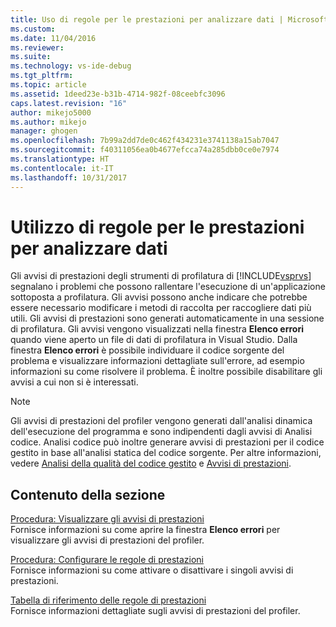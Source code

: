 ```yaml
---
title: Uso di regole per le prestazioni per analizzare dati | Microsoft Docs
ms.custom: 
ms.date: 11/04/2016
ms.reviewer: 
ms.suite: 
ms.technology: vs-ide-debug
ms.tgt_pltfrm: 
ms.topic: article
ms.assetid: 1deed23e-b31b-4714-982f-08ceebfc3096
caps.latest.revision: "16"
author: mikejo5000
ms.author: mikejo
manager: ghogen
ms.openlocfilehash: 7b99a2dd7de0c462f434231e3741138a15ab7047
ms.sourcegitcommit: f40311056ea0b4677efcca74a285dbb0ce0e7974
ms.translationtype: HT
ms.contentlocale: it-IT
ms.lasthandoff: 10/31/2017
---
```

# <a name="using-performance-rules-to-analyze-data"></a>Utilizzo di regole per le prestazioni per analizzare dati
Gli avvisi di prestazioni degli strumenti di profilatura di [!INCLUDE[vsprvs](../code-quality/includes/vsprvs_md.md)] segnalano i problemi che possono rallentare l'esecuzione di un'applicazione sottoposta a profilatura. Gli avvisi possono anche indicare che potrebbe essere necessario modificare i metodi di raccolta per raccogliere dati più utili. Gli avvisi di prestazioni sono generati automaticamente in una sessione di profilatura. Gli avvisi vengono visualizzati nella finestra **Elenco errori** quando viene aperto un file di dati di profilatura in Visual Studio. Dalla finestra **Elenco errori** è possibile individuare il codice sorgente del problema e visualizzare informazioni dettagliate sull'errore, ad esempio informazioni su come risolvere il problema. È inoltre possibile disabilitare gli avvisi a cui non si è interessati.  
  
> [!NOTE]
>  Gli avvisi di prestazioni del profiler vengono generati dall'analisi dinamica dell'esecuzione del programma e sono indipendenti dagli avvisi di Analisi codice. Analisi codice può inoltre generare avvisi di prestazioni per il codice gestito in base all'analisi statica del codice sorgente. Per altre informazioni, vedere [Analisi della qualità del codice gestito](../code-quality/analyzing-managed-code-quality-by-using-code-analysis.md) e [Avvisi di prestazioni](../code-quality/performance-warnings.md).  
  
## <a name="in-this-section"></a>Contenuto della sezione  
 [Procedura: Visualizzare gli avvisi di prestazioni](../profiling/how-to-view-performance-warnings.md)  
 Fornisce informazioni su come aprire la finestra **Elenco errori** per visualizzare gli avvisi di prestazioni del profiler.  
  
 [Procedura: Configurare le regole di prestazioni](../profiling/how-to-configure-performance-rules.md)  
 Fornisce informazioni su come attivare o disattivare i singoli avvisi di prestazioni.  
  
 [Tabella di riferimento delle regole di prestazioni](../profiling/performance-rules-reference.md)  
 Fornisce informazioni dettagliate sugli avvisi di prestazioni del profiler.